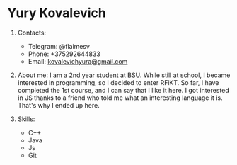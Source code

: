 # Yury Kovalevich
1. Contacts:
    * Telegram: @flaimesv
    * Phone: +375292644833
    * Email: kovalevichyura@gmail.com
2. About me:
I am a 2nd year student at BSU. While still at school, I became interested in programming, so I decided to enter RFiKT. So far, I have completed the 1st course, and I can say that I like it here. I got interested in JS thanks to a friend who told me what an interesting language it is. That's why I ended up here.

3. Skills:
    * C++
    * Java
    * Js
    * Git